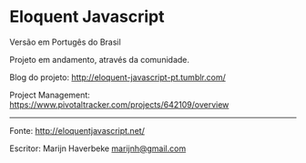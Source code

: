 # Eloquent Javascript

Versão em Portugês do Brasil

Projeto em andamento, através da comunidade.


Blog do projeto: http://eloquent-javascript-pt.tumblr.com/ 

Project Management: https://www.pivotaltracker.com/projects/642109/overview

--------------------------------------------

Fonte: http://eloquentjavascript.net/

Escritor: Marijn Haverbeke <marijnh@gmail.com>
